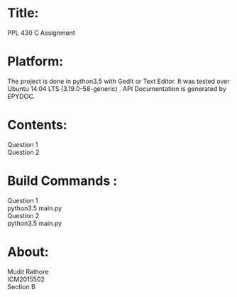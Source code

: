 # Title:
PPL 430 C Assignment
# Platform:
The project is done in python3.5 with Gedit or Text Editor. It was tested over Ubuntu 14.04 LTS (3.19.0-58-generic) .<be /> API Documentation is generated by EPYDOC.
# Contents:
Question 1 <br />
Question 2
# Build Commands :
Question 1 <br />
python3.5 main.py <br />
Question 2 <br />
python3.5 main.py <br />
# About:
Mudit Rathore <br />
ICM2015502 <br />
Section B
